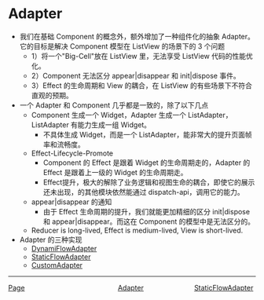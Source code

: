 <!--
 * @Author: zhengyuan
 * @LastEditors: zhengyuan
 * @Description: file content
 * @Date: 2019-04-25 17:28:15
 * @LastEditTime: 2019-04-26 10:09:15
 -->
# Adapter

-   我们在基础 Component 的概念外，额外增加了一种组件化的抽象 Adapter。它的目标是解决 Component 模型在 ListView 的场景下的 3 个问题
    -   1）将一个"Big-Cell"放在 ListView 里，无法享受 ListView 代码的性能优化。
    -   2）Component 无法区分 appear|disappear 和 init|dispose 事件。
    -   3）Effect 的生命周期和 View 的耦合，在 ListView 的有些场景下不符合直观的预期。
-   一个 Adapter 和 Component 几乎都是一致的，除了以下几点
    -   Component 生成一个 Widget，Adapter 生成一个 ListAdapter，ListAdapter 有能力生成一组 Widget。
        -   不具体生成 Widget，而是一个 ListAdapter，能非常大的提升页面帧率和流畅度。
    -   Effect-Lifecycle-Promote
        -   Component 的 Effect 是跟着 Widget 的生命周期走的，Adapter 的 Effect 是跟着上一级的 Widget 的生命周期走。
        -   Effect​ 提升，极大的解除了业务逻辑和视图生命的耦合，即使它的展示还未出现，的其他模块依然能通过 dispatch-api，调用它的能力。
    -   appear|disappear 的通知
        -   由于 Effect 生命周期的提升，我们就能更加精细的区分 init|dispose 和 appear|disappear。而这在 Component 的模型中是无法区分的。
    -   Reducer is long-lived, Effect is medium-lived, View is short-lived.
-   Adapter 的三种实现
    -   [DynamiFlowAdapter](dynamic-flow-adapter-cn.md)
    -   [StaticFlowAdapter](static-flow-adapter-cn.md)
    -   [CustomAdapter](custom-adapter-cn.md)
---
<div style="width:100%;height:40px;">
    <a style="width:33%;float:left;" href="./Page-cn.md">Page</a>
    <a style="width:33%;float:left;text-align:center;" href="./Adapter-cn.md">Adapter</a>
    <a style="width:33%;float:left;text-align:right;" href="./Static-Flow-Adapter-cn.md">StaticFlowAdapter</a>
</div>